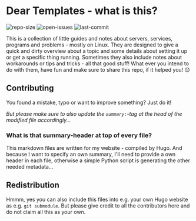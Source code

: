 # Dear Templates - what is this? #
![repo-size](https://img.shields.io/github/repo-size/simonmicro/dear-templates)
![open-issues](https://img.shields.io/github/issues/simonmicro/dear-templates)
![last-commit](https://img.shields.io/github/last-commit/simonmicro/dear-templates/master)

This is a collection of little guides and notes about servers, services, programs and problems - mostly on Linux.
They are designed to give a quick and dirty overview about a topic and some details about setting it up or get a
specific thing running. Sometimes they also include notes about workarounds or tips and tricks - all that good stuff!
What ever you intend to do with them, have fun and make sure to share this repo, if it helped you! 😊

## Contributing ##
You found a mistake, typo or want to improve something? Just do it!

_But please make sure to also update the `summary:`-tag at the head of the modified file accordingly..._

### What is that summary-header at top of every file? ###
This markdown files are written for my website - compiled by Hugo. And because I want to specify an own summary,
I'll need to provide a own header in each file, otherwise a simple Python script is generating the other needed metadata...

## Redistribution ##
Hmmm, yes you can also include this files into e.g. your own Hugo website as e.g. `git submodule`. But please give credit to all the contributors here
and do not claim all this as your own.
